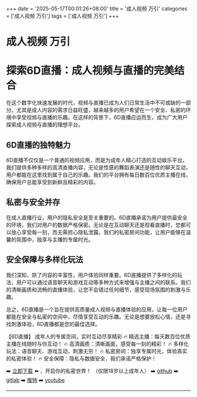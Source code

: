 +++
date = '2025-05-17T00:01:26+08:00'
title = '成人视频 万引'
categories = ['成人视频 万引']
tags = ['成人视频 万引']
+++

# 成人视频 万引

# 探索6D直播：成人视频与直播的完美结合

在这个数字化快速发展的时代，视频与直播已成为人们日常生活中不可或缺的一部分。尤其是成人内容的需求日益旺盛，越来越多的用户希望在一个安全、私密的环境中享受视频与直播的乐趣。在这样的背景下，6D直播应运而生，成为广大用户探索成人视频与直播的理想平台。

## 6D直播的独特魅力

6D直播不仅仅是一个普通的视频应用，而是为成年人精心打造的互动娱乐平台。我们提供多种多样的高清直播内容，无论是性感的舞蹈表演还是随性的聊天互动，用户都能在这里找到属于自己的乐趣。我们的平台拥有每日数百位优质主播在线，确保用户总能享受到新鲜且精彩的内容。

## 私密与安全并存

在成人直播行业，用户的隐私安全是至关重要的。6D直播承诺为用户提供最安全的环境，我们对用户的数据严格保密。无论是在互动聊天还是观看直播时，您都可以放心享受每一刻，而无需担心隐私泄露。我们的私密房间功能，让用户能够在温馨的氛围中，独享与主播的专属时光。

## 安全保障与多样化玩法

我们深知，除了内容的丰富性，用户体验同样重要。6D直播提供了多样化的玩法，用户可以通过语音聊天和游戏互动等多种方式来增强与主播之间的联系。我们的清晰画质和流畅的直播体验，让您不会错过任何细节，感受现场氛围的刺激与乐趣。

总之，6D直播是一个旨在提供高质量成人视频与直播体验的应用，让每一位用户都能在安全与私密的空间中，尽情享受互动的乐趣。无论是想要放松心情，还是寻找刺激体验，6D直播都是您的最佳选择。

【6D直播】
成年人的专属空间，实时互动尽享精彩
🔥 精选主播：每天数百位优质主播在线随时与你互动！
🔥 高清画质：清晰画面，感受每一刻的精彩！
🔥 多样化玩法：语音聊天、游戏互动，刺激无穷！
🔥 私密房间：独享专属时光，体验真实的私密体验！
🔥 安全保障：隐私与数据安全，我们承诺严格保护！

➡️ [立即下载](https://down123.s3.ap-east-1.amazonaws.com/index.html?channelCode=blog) ⬅️ ，开启你的私密世界！
（仅限18岁以上成年人）
➡️ [github](https://aldult-live.github.io/)
➡️ [gitlab](https://seo-09598d.gitlab.io/)
➡️ [推特](https://x.com/wegame33)
➡️ [youtube](https://www.youtube.com/@6Dlive)

---

